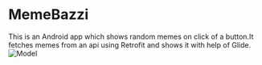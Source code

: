 # MemeBazzi
This is an Android app which shows random memes on click of a button.It fetches memes from an api using Retrofit and shows it with help of Glide.
![Model](https://drive.google.com/file/d/1-bEDzKAl0HXLGQSyJ-AgeI28OmcpvkHt/view?usp=sharing)
